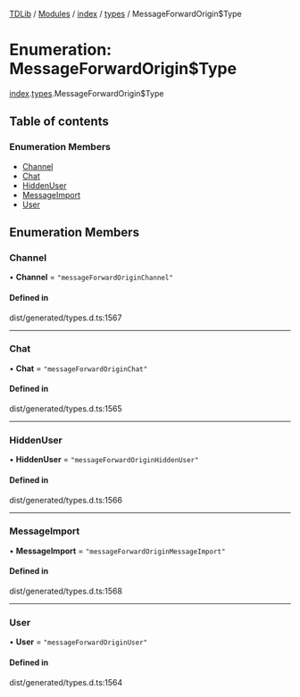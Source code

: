 [TDLib](../README.md) / [Modules](../modules.md) / [index](../modules/index.md) / [types](../modules/index.types.md) / MessageForwardOrigin$Type

# Enumeration: MessageForwardOrigin$Type

[index](../modules/index.md).[types](../modules/index.types.md).MessageForwardOrigin$Type

## Table of contents

### Enumeration Members

- [Channel](index.types.MessageForwardOrigin_Type.md#channel)
- [Chat](index.types.MessageForwardOrigin_Type.md#chat)
- [HiddenUser](index.types.MessageForwardOrigin_Type.md#hiddenuser)
- [MessageImport](index.types.MessageForwardOrigin_Type.md#messageimport)
- [User](index.types.MessageForwardOrigin_Type.md#user)

## Enumeration Members

### Channel

• **Channel** = ``"messageForwardOriginChannel"``

#### Defined in

dist/generated/types.d.ts:1567

___

### Chat

• **Chat** = ``"messageForwardOriginChat"``

#### Defined in

dist/generated/types.d.ts:1565

___

### HiddenUser

• **HiddenUser** = ``"messageForwardOriginHiddenUser"``

#### Defined in

dist/generated/types.d.ts:1566

___

### MessageImport

• **MessageImport** = ``"messageForwardOriginMessageImport"``

#### Defined in

dist/generated/types.d.ts:1568

___

### User

• **User** = ``"messageForwardOriginUser"``

#### Defined in

dist/generated/types.d.ts:1564

